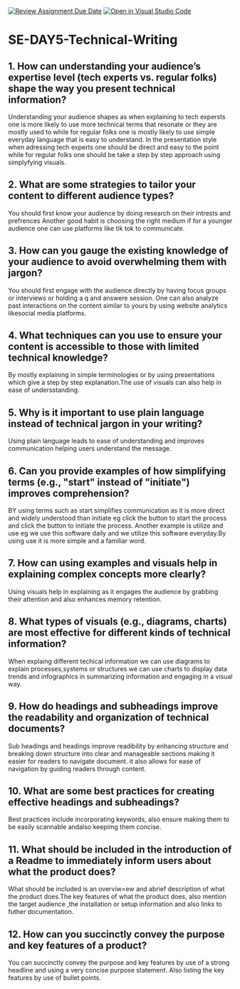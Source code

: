 [![Review Assignment Due Date](https://classroom.github.com/assets/deadline-readme-button-22041afd0340ce965d47ae6ef1cefeee28c7c493a6346c4f15d667ab976d596c.svg)](https://classroom.github.com/a/zsAR-pyY)
[![Open in Visual Studio Code](https://classroom.github.com/assets/open-in-vscode-2e0aaae1b6195c2367325f4f02e2d04e9abb55f0b24a779b69b11b9e10269abc.svg)](https://classroom.github.com/online_ide?assignment_repo_id=16691804&assignment_repo_type=AssignmentRepo)
# SE-DAY5-Technical-Writing
## 1. How can understanding your audience’s expertise level (tech experts vs. regular folks) shape the way you present technical information?
Understanding your audience shapes as when explaining to tech expersts one is more likely to use more technical terms that resonate or they are mostly used  to while for regular folks one is mostly likely to use simple everyday language that is easy to understand.
In the presentation style when adressing tech experts one should be direct and easy to the point  while for regular folks one should be take a step by step approach using simplyfying visuals. 


## 2. What are some strategies to tailor your content to different audience types?
You should first know your audience  by doing research on their intrests and prefrences
Another good habit is choosing the right medium  if for a younger audience one can use platforms like tik tok to communicate.

## 3. How can you gauge the existing knowledge of your audience to avoid overwhelming them with jargon?
You should first engage with the audience directly by having focus groups or interviews or holding a q and answere session.
 One can also analyze past interactions  on the content similar to yours  by using website analytics likesocial  media platforms.

## 4. What techniques can you use to ensure your content is accessible to those with limited technical knowledge?
By mostly explaining in simple terminologies  or by using presentations which give a step by step explanation.The use of visuals can also help in ease of undersstanding.

## 5. Why is it important to use plain language instead of technical jargon in your writing? 
Using plain language leads to ease of understanding  and improves communication helping users understand the message.

## 6. Can you provide examples of how simplifying terms (e.g., "start" instead of "initiate") improves comprehension?
BY using terms such as start simplifies communication as it is more direct and widely understood than initiate eg click the button to start the process and click the button to initiate the process.
Another example is utilize and use eg we use this software daily and we utilize this software everyday.By using use it is more simple  and a familiar word.

## 7. How can using examples and visuals help in explaining complex concepts more clearly?
 Using  visuals help in explaining as it engages the audience  by grabbing their attention and also enhances memory retention.

## 8. What types of visuals (e.g., diagrams, charts) are most effective for different kinds of technical information?
When explaing different techical information we can use diagrams to explain processes,systems or structures  we can use charts to display data trends and infographics in summarizing information and engaging in a visual way.

## 9. How do headings and subheadings improve the readability and organization of technical documents? 
Sub headings and headings improve readibility by enhancing structure  and breaking down structure into clear and manageable sections making it easier for readers to navigate document.
it also allows for ease of navigation by guiding readers  through content.

## 10. What are some best practices for creating effective headings and subheadings?
Best practices include  incorporating keywords, also ensure making them to be easily scannable andalso keepimg them concise.
## 11. What should be included in the introduction of a Readme to immediately inform users about what the product does?
What should be included is an overviw=ew and abrief description of what the product does.The key features of what the product does, also mention the target audience ,the installation or setup information and also links to futher documentation.

## 12. How can you succinctly convey the purpose and key features of a product?
You can succinctly convey the purpose and key features by use of a strong headline  and using a very concise purpose statement.
Also listing the key features by use of bullet points.
